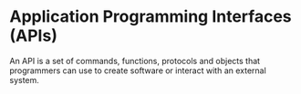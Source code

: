 # Application Programming Interfaces (APIs)

An API is a set of commands, functions, protocols and objects that programmers can use to create software or interact with an external system.
